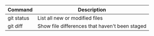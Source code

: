 | Command | Description |
| --- | --- |
| git status | List all new or modified files |
| git diff | Show file differences that haven't been staged |


